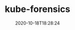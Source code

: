 ---
date: '2020-10-18T18:28:24'
draft: false
metadata:
  description: null
  homepage: null
  name: kube-forensics
  owner:
    github_url: https://github.com/keikoproj
    login: keikoproj
    name: Keiko Project
    url: ''
  url: https://github.com/keikoproj/kube-forensics
tags:
- k8s
title: kube-forensics
type: tool
---